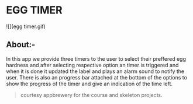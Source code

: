#  EGG TIMER

![](egg timer.gif)

## About:-

In this app we provide three timers to the user to select their preffered egg hardness and after selecting  respective option an timer is triggered and when it is done it updated the label and plays an alarm sound to notify the user. There is also an progress bar attached at the bottom of the options to show the progress of the timer and give an indication of the time left.


> courtesy appbrewery for the course and skeleton projects.
